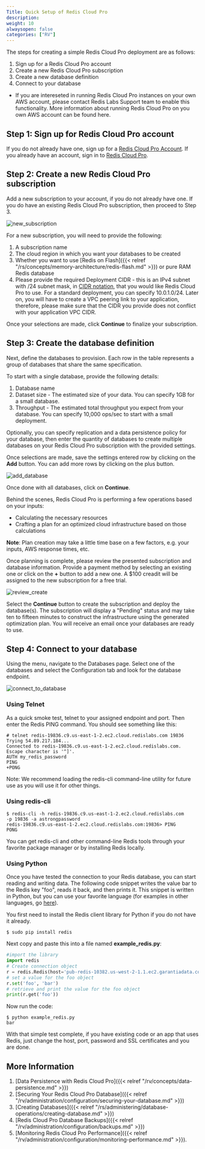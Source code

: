 ```yaml
---
Title: Quick Setup of Redis Cloud Pro
description: 
weight: 10
alwaysopen: false
categories: ["RV"]
---
```

The steps for creating a simple Redis Cloud Pro deployment are
as follows:

1. Sign up for a Redis Cloud Pro account
1. Create a new Redis Cloud Pro subscription
1. Create a new database definition
1. Connect to your database
* If you are intereseted in running Redis Cloud Pro instances on your own AWS account, please contact Redis Labs Support team to enable this functionality. More information about running Redis Cloud Pro on you own AWS account can be found here.

## Step 1: Sign up for Redis Cloud Pro account

If you do not already have one, sign up for a [Redis Cloud Pro Account](https://app.redislabs.com/#/sign-up/vpc).
If you already have an account, sign in to [Redis Cloud Pro](https://app.redislabs.com/#/login?).

## Step 2: Create a new Redis Cloud Pro subscription

Add a new subscription to your account, if you do not already have one.
If you do have an existing Redis Cloud Pro subscription, then proceed to Step 3.

![new_subscription](/images/rv/new_subscription.png?width=800&height=406)

For a new subscription, you will need to provide the following:

1. A subscription name
1. The cloud region in which you want your databases to be created
1. Whether you want to use [Redis on
    Flash]({{< relref "/rs/concepts/memory-architecture/redis-flash.md" >}})
    or pure RAM Redis database
1. Please provide the required Deployment CIDR - this is an IPv4
    subnet with /24 subnet mask, in [CIDR
    notation](https://en.wikipedia.org/wiki/Classless_Inter-Domain_Routing#CIDR_notation),
    that you would like Redis Cloud Pro to use. For a standard deployment, you can
    specify 10.0.1.0/24. Later on, you will have to create a VPC peering
    link to your application, therefore, please make sure that the CIDR
    you provide does not conflict with your application VPC CIDR.

Once your selections are made, click **Continue** to finalize your
subscription. 

## Step 3: Create the database definition

Next, define the databases to provision. Each row in the table
represents a group of databases that share the same specification.

To start with a single database, provide the following details:

1. Database name
1. Dataset size - The estimated size of your data. You can specify 1GB
    for a small database.
1. Throughput - The estimated total throughput you expect from your
    database. You can specify 10,000 ops/sec to start with a small
    deployment.

Optionally, you can specify replication and a data persistence policy
for your database, then enter the quantity of databases to create
multiple databases on your Redis Cloud Pro subscription with the provided settings.

Once selections are made, save the settings entered row by clicking on
the **Add** button. You can add more rows by clicking on the plus
button.

![add_database](/images/rv/add_database.png?width=800&height=444)

Once done with all databases, click on **Continue**.

Behind the scenes, Redis Cloud Pro is performing a few operations based on your
inputs:

- Calculating the necessary resources
- Crafting a plan for an optimized cloud infrastructure based on those
    calculations

**Note**: Plan creation may take a little time base on a few factors,
e.g. your inputs, AWS response times, etc.

Once planning is complete, please review the presented subscription and
database information. 
Provide a payment method by selecting an existing one or click on the **+** button to add
a new one.
A $100 creadit will be assigned to the new subscription for a free trial.

![review_create](/images/rv/review_create.png?width=800&height=594)

Select the **Continue** button to create the subscription and deploy the
database(s). The subscription will display a "Pending" status and may
take ten to fifteen minutes to construct the infrastructure using the
generated optimization plan. You will receive an email once your
databases are ready to use.

## Step 4: Connect to your database

Using the menu, navigate to the Databases page. Select one of the
databases and select the Configuration tab and look for the database
endpoint.

![connect_to_database](/images/rv/connect_to_database.png?width=800&height=599)

### Using Telnet

As a quick smoke test, telnet to your assigned endpoint and port. Then
enter the Redis PING command. You should see something like this:

```src
# telnet redis-19836.c9.us-east-1-2.ec2.cloud.redislabs.com 19836
Trying 54.89.217.184...
Connected to redis-19836.c9.us-east-1-2.ec2.cloud.redislabs.com.
Escape character is '^]'.
AUTH my_redis_password
PING
+PONG
```

Note: We recommend loading the redis-cli command-line utility for future
use as you will use it for other things.

### Using redis-cli

```src
$ redis-cli -h redis-19836.c9.us-east-1-2.ec2.cloud.redislabs.com 
-p 19836 -a astrongpassword
redis-19836.c9.us-east-1-2.ec2.cloud.redislabs.com:19836> PING
PONG
```

You can get redis-cli and other command-line Redis tools through your
favorite package manager or by installing Redis locally.

### Using Python

Once you have tested the connection to your Redis database, you can
start reading and writing data. The following code snippet writes the
value bar to the Redis key "foo", reads it back, and then prints it.
This snippet is written in Python, but you can use your favorite
language (for examples in other languages, go
[here](https://redislabs.com/resources/how-to-redis-enterprise/)).

You first need to install the Redis client library for Python if you do
not have it already.

```src
$ sudo pip install redis
```

Next copy and paste this into a file named
**example_redis.py**:

```python
#import the library
import redis 
# Create connection object
r = redis.Redis(host='pub-redis-10382.us-west-2-1.1.ec2.garantiadata.com', port=10382)
# set a value for the foo object
r.set('foo', 'bar')
# retrieve and print the value for the foo object
print(r.get('foo'))
```

Now run the code:

```src
$ python example_redis.py
bar
```

With that simple test complete, if you have existing code or an app that
uses Redis, just change the host, port, password and SSL certificates
and you are done.

## More Information

1. [Data Persistence with Redis Cloud Pro]({{< relref "/rv/concepts/data-persistence.md" >}})
1. [Securing Your Redis Cloud Pro
    Database]({{< relref "/rv/administration/configuration/securing-your-database.md" >}})
1. [Creating
    Databases]({{< relref "/rs/administering/database-operations/creating-database.md" >}})
1. [Redis Cloud Pro Database
    Backups]({{< relref "/rv/administration/configuration/backups.md" >}})
1. [Monitoring Redis Cloud Pro
    Performance]({{< relref "/rv/administration/configuration/monitoring-performance.md" >}}).
